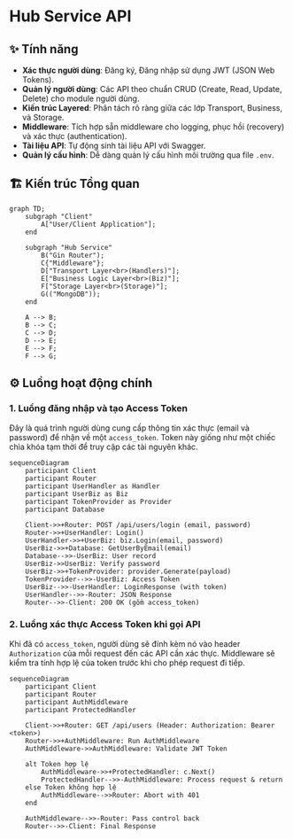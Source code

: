 # Hub Service API

## ✨ Tính năng

-   **Xác thực người dùng**: Đăng ký, Đăng nhập sử dụng JWT (JSON Web Tokens).
-   **Quản lý người dùng**: Các API theo chuẩn CRUD (Create, Read, Update, Delete) cho module người dùng.
-   **Kiến trúc Layered**: Phân tách rõ ràng giữa các lớp Transport, Business, và Storage.
-   **Middleware**: Tích hợp sẵn middleware cho logging, phục hồi (recovery) và xác thực (authentication).
-   **Tài liệu API**: Tự động sinh tài liệu API với Swagger.
-   **Quản lý cấu hình**: Dễ dàng quản lý cấu hình môi trường qua file `.env`.

## 🏗️ Kiến trúc Tổng quan

```mermaid
graph TD;
    subgraph "Client"
        A["User/Client Application"];
    end

    subgraph "Hub Service"
        B("Gin Router");
        C{"Middleware"};
        D["Transport Layer<br>(Handlers)"];
        E["Business Logic Layer<br>(Biz)"];
        F["Storage Layer<br>(Storage)"];
        G(("MongoDB"));
    end

    A --> B;
    B --> C;
    C --> D;
    D --> E;
    E --> F;
    F --> G;
```

## ⚙️ Luồng hoạt động chính

### 1. Luồng đăng nhập và tạo Access Token

Đây là quá trình người dùng cung cấp thông tin xác thực (email và password) để nhận về một `access_token`. Token này giống như một chiếc chìa khóa tạm thời để truy cập các tài nguyên khác.

```mermaid
sequenceDiagram
    participant Client
    participant Router
    participant UserHandler as Handler
    participant UserBiz as Biz
    participant TokenProvider as Provider
    participant Database

    Client->>+Router: POST /api/users/login (email, password)
    Router->>+UserHandler: Login()
    UserHandler->>+UserBiz: biz.Login(email, password)
    UserBiz->>+Database: GetUserByEmail(email)
    Database-->>-UserBiz: User record
    UserBiz->>UserBiz: Verify password
    UserBiz->>+TokenProvider: provider.Generate(payload)
    TokenProvider-->>-UserBiz: Access Token
    UserBiz-->>-UserHandler: LoginResponse (with token)
    UserHandler-->>-Router: JSON Response
    Router-->>-Client: 200 OK (gồm access_token)
```

### 2. Luồng xác thực Access Token khi gọi API

Khi đã có `access_token`, người dùng sẽ đính kèm nó vào header `Authorization` của mỗi request đến các API cần xác thực. Middleware sẽ kiểm tra tính hợp lệ của token trước khi cho phép request đi tiếp.

```mermaid
sequenceDiagram
    participant Client
    participant Router
    participant AuthMiddleware
    participant ProtectedHandler

    Client->>+Router: GET /api/users (Header: Authorization: Bearer <token>)
    Router->>+AuthMiddleware: Run AuthMiddleware
    AuthMiddleware->>AuthMiddleware: Validate JWT Token

    alt Token hợp lệ
        AuthMiddleware->>+ProtectedHandler: c.Next()
        ProtectedHandler-->>-AuthMiddleware: Process request & return
    else Token không hợp lệ
        AuthMiddleware-->>Router: Abort with 401
    end

    AuthMiddleware-->>-Router: Pass control back
    Router-->>-Client: Final Response
```

